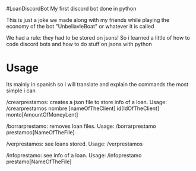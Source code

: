 #LoanDiscordBot
My first discord bot done in python

This is just a joke we made along with my friends while playing the economy of the bot "UnbeliavleBoat" or whatever it is called

We had a rule: they had to be stored on jsons! So i learned a little of how to code discord bots and how to do stuff on jsons with python

# Usage

Its mainly in spanish so i will translate and explain the commands the most simple i can

/crearprestamos: creates a json file to store info of a loan. Usage: /crearprestamos nombre [nameOfTheClient] id[IdOfTheClient] monto[AmountOfMoneyLent]

/borrarprestamo: removes loan files. Usage: /borrarprestamo prestamoo[NameOfTheFile]

/verprestamos: see loans stored. Usage: /verprestamos

/infoprestamo: see info of a loan. Usage: /infoprestamo prestamo[NameOfTheFile]
